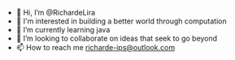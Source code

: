 - 👋 Hi, I’m @RichardeLira 
- 👀 I'm interested in building a better world through computation
- 🌱 I’m currently learning java
- 💞️ I’m looking to collaborate on ideas that seek to go beyond
- 📫 How to reach me richarde-ips@outlook.com


